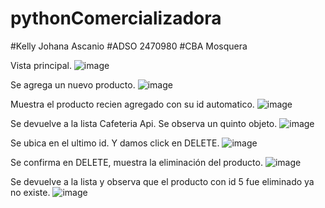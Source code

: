 # pythonComercializadora
#Kelly Johana Ascanio 
#ADSO 2470980
#CBA Mosquera


Vista principal.
![image](https://user-images.githubusercontent.com/101758695/208255294-1fc9e704-def1-425f-9712-81c806a97db7.png)

Se agrega un nuevo producto.
![image](https://user-images.githubusercontent.com/101758695/208255370-367b57bc-4e49-4aa7-a2ca-6ffa1aa57177.png)

Muestra el producto recien agregado con su id automatico.
![image](https://user-images.githubusercontent.com/101758695/208255389-afd69e59-c20f-424b-bc99-f28aa3f02002.png)

Se devuelve a la lista Cafeteria Api.   Se observa un quinto objeto.
![image](https://user-images.githubusercontent.com/101758695/208255477-f87597a5-3802-4b34-abae-c843f8d8dc7d.png)

Se ubica en el ultimo id. Y damos click en DELETE.
![image](https://user-images.githubusercontent.com/101758695/208255540-3c14cfdf-d89e-4870-9b57-9f2a27375ba3.png)

Se confirma en DELETE,  muestra la eliminación del producto.
![image](https://user-images.githubusercontent.com/101758695/208255564-324a66ba-e0a9-44ab-9be6-5bcb16a7d008.png)

Se devuelve a la lista y observa que el producto con id 5 fue eliminado ya no existe.
![image](https://user-images.githubusercontent.com/101758695/208255612-0d306fa6-7e8c-4dda-b5cf-bff76b923bf5.png)



